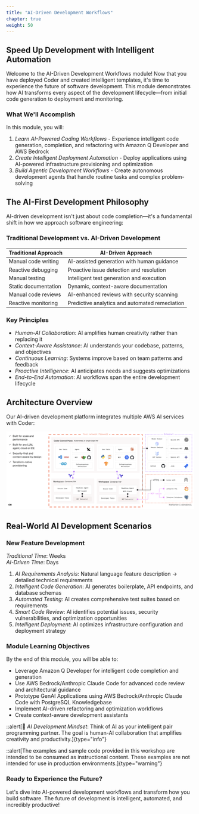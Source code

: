 ```yaml
---
title: "AI-Driven Development Workflows"
chapter: true
weight: 50
---
```


## Speed Up Development with Intelligent Automation

Welcome to the AI-Driven Development Workflows module! Now that you have deployed Coder and created intelligent templates, it's time to experience the future of software development. This module demonstrates how AI transforms every aspect of the development lifecycle—from initial code generation to deployment and monitoring.

### What We'll Accomplish

In this module, you will:

1. *Learn AI-Powered Coding Workflows* - Experience intelligent code generation, completion, and refactoring with Amazon Q Developer and AWS Bedrock
2. *Create Intelligent Deployment Automation* - Deploy applications using AI-powered infrastructure provisioning and optimization
3. *Build Agentic Development Workflows* - Create autonomous development agents that handle routine tasks and complex problem-solving
## The AI-First Development Philosophy

AI-driven development isn't just about code completion—it's a fundamental shift in how we approach software engineering:

### Traditional Development vs. AI-Driven Development

| Traditional Approach | AI-Driven Approach |
|---------------------|--------------------|
| Manual code writing | AI-assisted generation with human guidance |
| Reactive debugging | Proactive issue detection and resolution |
| Manual testing | Intelligent test generation and execution |
| Static documentation | Dynamic, context-aware documentation |
| Manual code reviews | AI-enhanced reviews with security scanning |
| Reactive monitoring | Predictive analytics and automated remediation |

### Key Principles

- *Human-AI Collaboration*: AI amplifies human creativity rather than replacing it
- *Context-Aware Assistance*: AI understands your codebase, patterns, and objectives
- *Continuous Learning*: Systems improve based on team patterns and feedback
- *Proactive Intelligence*: AI anticipates needs and suggests optimizations
- *End-to-End Automation*: AI workflows span the entire development lifecycle
## Architecture Overview

Our AI-driven development platform integrates multiple AWS AI services with Coder:

![Codeer AI Architecture diagram](/static/images/AWSCoderAgenticAI.png)

## Real-World AI Development Scenarios

### New Feature Development
*Traditional Time*: Weeks  
*AI-Driven Time*: Days

1. *AI Requirements Analysis*: Natural language feature description → detailed technical requirements
2. *Intelligent Code Generation*: AI generates boilerplate, API endpoints, and database schemas
3. *Automated Testing*: AI creates comprehensive test suites based on requirements
4. *Smart Code Review*: AI identifies potential issues, security vulnerabilities, and optimization opportunities
5. *Intelligent Deployment*: AI optimizes infrastructure configuration and deployment strategy

### Module Learning Objectives

By the end of this module, you will be able to:

- Leverage Amazon Q Developer for intelligent code completion and generation
- Use AWS Bedrock/Anthropic Claude Code for advanced code review and architectural guidance
- Prototype GenAI Applications using AWS Bedrock/Anthropic Claude Code with PostgreSQL Knowledgebase
- Implement AI-driven refactoring and optimization workflows
- Create context-aware development assistants

::alert[🤖 *AI Development Mindset*: Think of AI as your intelligent pair programming partner. The goal is human-AI collaboration that amplifies creativity and productivity.]{type="info"}

::alert[The examples and sample code provided in this workshop are intended to be consumed as instructional content. These examples are not intended for use in production environments.]{type="warning"}

### Ready to Experience the Future?
Let's dive into AI-powered development workflows and transform how you build software. The future of development is intelligent, automated, and incredibly productive!
